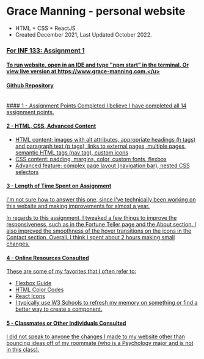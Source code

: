 # Grace Manning - personal website

* HTML + CSS + ReactJS
* Created December 2021, Last Updated October 2022.

### <u>For INF 133: Assignment 1</u>
#### <u>To run website, open in an IDE and type "npm start" in the terminal. Or view live version at https://www.grace-manning.com.</u>
#### [Github Repository](https://github.com/gracebmanning/grace-manning)

<br/>
#### 1 - Assignment Points Completed
I believe I have completed all 14 assignment points.

#### 2 - HTML, CSS, Advanced Content
* HTML content: images with alt attributes, appropriate headings (h tags) and paragraph text (p tags), links to external pages, multiple pages, semantic HTML tags (nav tag), custom icons
* CSS content: padding, margins, color, custom fonts, flexbox
* Advanced feature: complex page layout (navigation bar), nested CSS selectors

#### 3 - Length of Time Spent on Assignment
I'm not sure how to answer this one, since I've technically been working on this website and making improvements for almost a year.

In regards to this assignment, I tweaked a few things to improve the responsiveness, such as in the Fortune Teller page and the About section. I also improved the smoothness of the hover transitions on the icons in the Contact section. Overall, I think I spent about 2 hours making small changes.

#### 4 - Online Resources Consulted
These are some of my favorites that I often refer to:
* [Flexbox Guide](https://css-tricks.com/snippets/css/a-guide-to-flexbox/)
* [HTML Color Codes](https://htmlcolorcodes.com/)
* [React Icons](https://react-icons.github.io/react-icons/)
* I typically use [W3 Schools](https://www.w3schools.com/) to refresh my memory on something or find a better way to create a component.

#### 5 - Classmates or Other Individuals Consulted
I did not speak to anyone the changes I made to my website other than bouncing ideas off of my roommate (who is a Psychology major and is not in this class).